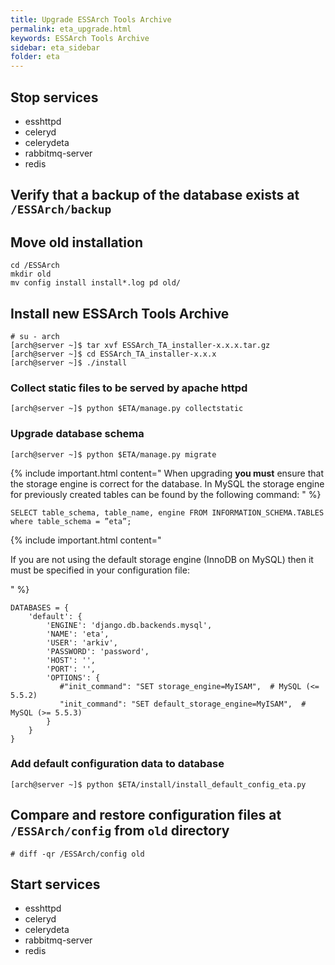 ```yaml
---
title: Upgrade ESSArch Tools Archive
permalink: eta_upgrade.html
keywords: ESSArch Tools Archive
sidebar: eta_sidebar
folder: eta
---
```


## Stop services
* esshttpd
* celeryd
* celerydeta
* rabbitmq-server
* redis

## Verify that a backup of the database exists at `/ESSArch/backup`

## Move old installation

    cd /ESSArch
    mkdir old
    mv config install install*.log pd old/

## Install new ESSArch Tools Archive

    # su - arch
    [arch@server ~]$ tar xvf ESSArch_TA_installer-x.x.x.tar.gz
    [arch@server ~]$ cd ESSArch_TA_installer-x.x.x
    [arch@server ~]$ ./install

### Collect static files to be served by apache httpd

    [arch@server ~]$ python $ETA/manage.py collectstatic

### Upgrade database schema

    [arch@server ~]$ python $ETA/manage.py migrate

{% include important.html content="
When upgrading **you must** ensure that the storage engine is correct for the
database. In MySQL the storage engine for previously created tables can be
found by the following command:
" %}

    SELECT table_schema, table_name, engine FROM INFORMATION_SCHEMA.TABLES where table_schema = ”eta”;

{% include important.html content="

If you are not using the default storage engine (InnoDB on MySQL) then it must
be specified in your configuration file:

" %}

    DATABASES = {
        'default': {
            'ENGINE': 'django.db.backends.mysql',
            'NAME': 'eta',
            'USER': 'arkiv',
            'PASSWORD': 'password',
            'HOST': '',
            'PORT': '',
            'OPTIONS': {
               #"init_command": "SET storage_engine=MyISAM",  # MySQL (<= 5.5.2)
               "init_command": "SET default_storage_engine=MyISAM",  # MySQL (>= 5.5.3)
            }
        }
    }

### Add default configuration data to database

    [arch@server ~]$ python $ETA/install/install_default_config_eta.py

## Compare and restore configuration files at `/ESSArch/config` from `old` directory
    # diff -qr /ESSArch/config old

## Start services

* esshttpd
* celeryd
* celerydeta
* rabbitmq-server
* redis
